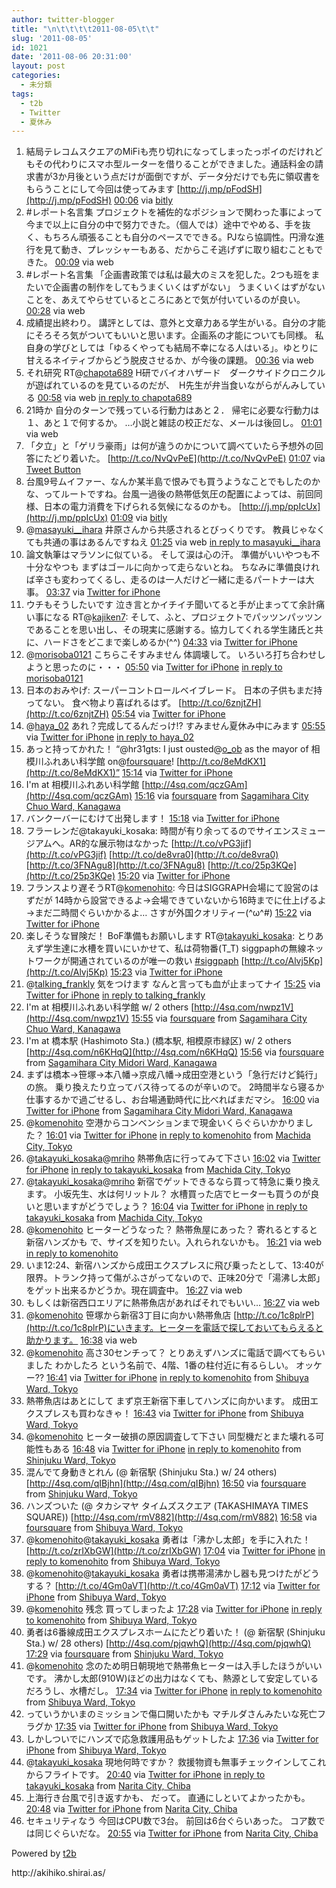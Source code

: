 ```yaml
---
author: twitter-blogger
title: "\n\t\t\t\t2011-08-05\t\t"
slug: '2011-08-05'
id: 1021
date: '2011-08-06 20:31:00'
layout: post
categories:
  - 未分類
tags:
  - t2b
  - Twitter
  - 夏休み
---
```


<div xmlns:georss="http://www.georss.org/georss">

1.  <span><span>結局テレコムスクエアのMiFiも売り切れになってしまったっポイのだけれどもその代わりにスマホ型ルーターを借りることができました。通話料金の請求書が3か月後という点だけが面倒ですが、データ分だけでも先に領収書をもらうことにして今回は使ってみます [http://j.mp/pFodSH](http://j.mp/pFodSH)</span> <span>[<span>00:06</span>](http://twitter.com/o_ob/status/99436008424214528) <span>via [bitly](http://bit.ly)</span></span></span>
2.  <span><span>#レポート名言集 プロジェクトを補佐的なポジションで関わった事によって今まで以上に自分の中で努力できた。（個人では）途中でやめる、手を抜く、もちろん頑張ることも自分のペースでできる。PJなら協調性。円滑な進行を見て動き、プレッシャーもある、だからこそ逃げずに取り組むこともできた。</span> <span>[<span>00:09</span>](http://twitter.com/o_ob/status/99436969637064704) <span>via web</span></span></span>
3.  <span><span>#レポート名言集 「企画書政策では私は最大のミスを犯した。2つも班をまたいで企画書の制作をしてもうまくいくはずがない」 うまくいくはずがないことを、あえてやらせているところにあとで気が付いているのが良い。</span> <span>[<span>00:28</span>](http://twitter.com/o_ob/status/99441524722515968) <span>via web</span></span></span>
4.  <span><span>成績提出終わり。 講評としては、意外と文章力ある学生がいる。自分の才能にそろそろ気がついてもいいと思います。企画系の才能についても同様。 私自身の学びとしては「ゆるくやっても結局不幸になる人はいる」。ゆとりに甘えるネイティブからどう脱皮させるか、が今後の課題。</span> <span>[<span>00:36</span>](http://twitter.com/o_ob/status/99443678011076608) <span>via web</span></span></span>
5.  <span><span>それ研究 RT@[chapota689](http://twitter.com/chapota689 "chapota689") H研でバイオハザード　ダークサイドクロニクルが遊ばれているのを見ているのだが、　H先生が弁当食いながらがんみしている</span> <span>[<span>00:58</span>](http://twitter.com/o_ob/status/99449298948861952) <span>via web</span> [in reply to chapota689](http://twitter.com/chapota689/status/99448833519534080)</span></span>
6.  <span><span>21時か 自分のターンで残っている行動力はあと２． 帰宅に必要な行動力は１、あと１で何するか。 …小説と雑誌の校正だな、メールは後回し。</span> <span>[<span>01:01</span>](http://twitter.com/o_ob/status/99450046365442049) <span>via web</span></span></span>
7.  <span><span>「夕立」と「ゲリラ豪雨」は何が違うのかについて調べていたら予想外の回答にたどり着いた。 [http://t.co/NvQvPeE](http://t.co/NvQvPeE)</span> <span>[<span>01:07</span>](http://twitter.com/o_ob/status/99451421958750208) <span>via [Tweet Button](http://twitter.com/tweetbutton)</span></span></span>
8.  <span><span>台風9号ムイファー、なんか某半島で恨みでも買うようなことでもしたのかな、ってルートですね。台風一過後の熱帯低気圧の配置によっては、前回同様、日本の電力消費を下げられる気候になるのかも。 [http://j.mp/ppIcUx](http://j.mp/ppIcUx)</span> <span>[<span>01:09</span>](http://twitter.com/o_ob/status/99452067541811200) <span>via [bitly](http://bit.ly)</span></span></span>
9.  <span><span>@[masayuki__ihara](http://twitter.com/masayuki__ihara "masayuki__ihara") 井原さんから共感されるとびっくりです。 教員じゃなくても共通の事はあるんですねえ</span> <span>[<span>01:25</span>](http://twitter.com/o_ob/status/99456021549953026) <span>via web</span> [in reply to masayuki__ihara](http://twitter.com/masayuki__ihara/status/99455640468074496)</span></span>
10.  <span><span>論文執筆はマラソンに似ている。 そして涙は心の汗。 準備がいいやつも不十分なやつも まずはゴールに向かって走らないとね。 ちなみに準備良ければ辛さも変わってくるし、走るのは一人だけど一緒に走るパートナーは大事。</span> <span>[<span>03:37</span>](http://twitter.com/o_ob/status/99489117859098625) <span>via [Twitter for iPhone](http://twitter.com/#!/download/iphone)</span></span></span>
11.  <span><span>ウチもそうしたいです 泣き言とかイチイチ聞いてると手が止まってて余計痛い事になる RT@[kajiken7](http://twitter.com/kajiken7 "kajiken7"): そして、ふと、プロジェクトでパッツンパッツンであることを思い出し、その現実に感謝する。協力してくれる学生諸氏と共に、ハードさをどこまで楽しめるか(^^)</span> <span>[<span>04:33</span>](http://twitter.com/o_ob/status/99503300231180289) <span>via [Twitter for iPhone](http://twitter.com/#!/download/iphone)</span></span></span>
12.  <span><span>@[morisoba0121](http://twitter.com/morisoba0121 "morisoba0121") こちらこそすみません 体調壊して。 いろいろ打ち合わせしようと思ったのに・・・</span> <span>[<span>05:50</span>](http://twitter.com/o_ob/status/99522735516041216) <span>via [Twitter for iPhone](http://twitter.com/#!/download/iphone)</span> [in reply to morisoba0121](http://twitter.com/morisoba0121/status/99495948593528832)</span></span>
13.  <span><span>日本のおみやげ: スーパーコントロールベイブレード。 日本の子供もまだ持ってない。 食べ物より喜ばれるはず。 [http://t.co/6znjtZH](http://t.co/6znjtZH)</span> <span>[<span>05:54</span>](http://twitter.com/o_ob/status/99523629594853376) <span>via [Twitter for iPhone](http://twitter.com/#!/download/iphone)</span></span></span>
14.  <span><span>@[haya_02](http://twitter.com/haya_02 "haya_02") あれ？完成してるんだっけ!? すみません夏休み中にみます</span> <span>[<span>05:55</span>](http://twitter.com/o_ob/status/99523836621496320) <span>via [Twitter for iPhone](http://twitter.com/#!/download/iphone)</span> [in reply to haya_02](http://twitter.com/haya_02/status/99517127681257473)</span></span>
15.  <span><span>あっと持ってかれた！ “@hr31gts: I just ousted@[o_ob](http://twitter.com/o_ob "o_ob") as the mayor of 相模川ふれあい科学館 on@[foursquare](http://twitter.com/foursquare "foursquare")! [http://t.co/8eMdKX1](http://t.co/8eMdKX1)”</span> <span>[<span>15:14</span>](http://twitter.com/o_ob/status/99664681811181568) <span>via [Twitter for iPhone](http://twitter.com/#!/download/iphone)</span></span></span>
16.  <span><span>I'm at 相模川ふれあい科学館 [http://4sq.com/qczGAm](http://4sq.com/qczGAm)</span> <span>[<span>15:16</span>](http://twitter.com/o_ob/status/99665227234283520) <span>via [foursquare](http://foursquare.com)</span> from [Sagamihara City Chuo Ward, Kanagawa<span></span>](http://maps.google.com/maps?q=35.54740801,139.32890296)</span></span>
17.  <span><span>バンクーバーにむけて出発します！</span> <span>[<span>15:18</span>](http://twitter.com/o_ob/status/99665681980731392) <span>via [Twitter for iPhone](http://twitter.com/#!/download/iphone)</span></span></span>
18.  <span><span>フラーレンだ@takayuki_kosaka: 時間が有り余ってるのでサイエンスミュージアムへ。AR的な展示物はなかった [http://t.co/vPG3jif](http://t.co/vPG3jif) [http://t.co/de8vra0](http://t.co/de8vra0) [http://t.co/3FNAgu8](http://t.co/3FNAgu8) [http://t.co/25p3KQe](http://t.co/25p3KQe)</span> <span>[<span>15:20</span>](http://twitter.com/o_ob/status/99666230134308864) <span>via [Twitter for iPhone](http://twitter.com/#!/download/iphone)</span></span></span>
19.  <span><span>フランスより遅そうRT@[komenohito](http://twitter.com/komenohito "komenohito"): 今日はSIGGRAPH会場にて設営のはずだが 14時から設営できるよ→会場できていないから16時までに仕上げるよ→まだ二時間ぐらいかかるよ… さすが外国クオリティー(^ω^#)</span> <span>[<span>15:22</span>](http://twitter.com/o_ob/status/99666568526577664) <span>via [Twitter for iPhone](http://twitter.com/#!/download/iphone)</span></span></span>
20.  <span><span>楽しそうな冒険だ！ BoF準備もお願いします RT@[takayuki_kosaka](http://twitter.com/takayuki_kosaka "takayuki_kosaka"): とりあえず学生達に水槽を買いにいかせて、私は荷物番(T_T) siggpaphの無線ネットワークが開通されているのが唯一の救い [#siggpaph](http://twitter.com/search?q=%23siggpaph "#siggpaph") [http://t.co/Alvj5Kp](http://t.co/Alvj5Kp)</span> <span>[<span>15:23</span>](http://twitter.com/o_ob/status/99666931119955968) <span>via [Twitter for iPhone](http://twitter.com/#!/download/iphone)</span></span></span>
21.  <span><span>@[talking_frankly](http://twitter.com/talking_frankly "talking_frankly") 気をつけます なんと言っても血が止まってナイ</span> <span>[<span>15:25</span>](http://twitter.com/o_ob/status/99667340916035585) <span>via [Twitter for iPhone](http://twitter.com/#!/download/iphone)</span> [in reply to talking_frankly](http://twitter.com/talking_frankly/status/99665934825963520)</span></span>
22.  <span><span>I'm at 相模川ふれあい科学館 w/ 2 others [http://4sq.com/nwpz1V](http://4sq.com/nwpz1V)</span> <span>[<span>15:55</span>](http://twitter.com/o_ob/status/99675002907009026) <span>via [foursquare](http://foursquare.com)</span> from [Sagamihara City Chuo Ward, Kanagawa<span></span>](http://maps.google.com/maps?q=35.54740801,139.32890296)</span></span>
23.  <span><span>I'm at 橋本駅 (Hashimoto Sta.) (橋本駅, 相模原市緑区) w/ 2 others [http://4sq.com/n6KHqQ](http://4sq.com/n6KHqQ)</span> <span>[<span>15:56</span>](http://twitter.com/o_ob/status/99675100374237186) <span>via [foursquare](http://foursquare.com)</span> from [Sagamihara City Midori Ward, Kanagawa<span></span>](http://maps.google.com/maps?q=35.59494379,139.34501901)</span></span>
24.  <span><span>まずは橋本→笹塚→本八幡→京成八幡→成田空港という「急行だけど鈍行」の旅。 乗り換えたり立ってバス待ってるのが辛いので。 2時間半なら寝るか仕事するかで過ごせるし、お台場通勤時代に比べればまだマシ。</span> <span>[<span>16:00</span>](http://twitter.com/o_ob/status/99676076657229824) <span>via [Twitter for iPhone](http://twitter.com/#!/download/iphone)</span> from [Sagamihara City Midori Ward, Kanagawa<span></span>](http://maps.google.com/maps?q=35.5967465,139.34369349)</span></span>
25.  <span><span>@[komenohito](http://twitter.com/komenohito "komenohito") 空港からコンベンションまで現金いくらぐらいかかりました？</span> <span>[<span>16:01</span>](http://twitter.com/o_ob/status/99676373907554304) <span>via [Twitter for iPhone](http://twitter.com/#!/download/iphone)</span> [in reply to komenohito](http://twitter.com/komenohito/status/99674604968214529) from [Machida City, Tokyo<span></span>](http://maps.google.com/maps?q=35.59910899,139.36533558)</span></span>
26.  <span><span>@[takayuki_kosaka](http://twitter.com/takayuki_kosaka "takayuki_kosaka")@[mriho](http://twitter.com/mriho "mriho") 熱帯魚店に行ってみて下さい</span> <span>[<span>16:02</span>](http://twitter.com/o_ob/status/99676683912744961) <span>via [Twitter for iPhone](http://twitter.com/#!/download/iphone)</span> [in reply to takayuki_kosaka](http://twitter.com/takayuki_kosaka/status/99671000878288896) from [Machida City, Tokyo<span></span>](http://maps.google.com/maps?q=35.60465437,139.39677143)</span></span>
27.  <span><span>@[takayuki_kosaka](http://twitter.com/takayuki_kosaka "takayuki_kosaka")@[mriho](http://twitter.com/mriho "mriho") 新宿でゲットできるなら買って特急に乗り換えます。 小坂先生、水は何リットル？ 水槽買った店でヒーターも買うのが良いと思いますがどうでしょう？</span> <span>[<span>16:04</span>](http://twitter.com/o_ob/status/99677111916310528) <span>via [Twitter for iPhone](http://twitter.com/#!/download/iphone)</span> [in reply to takayuki_kosaka](http://twitter.com/takayuki_kosaka/status/99671000878288896) from [Machida City, Tokyo<span></span>](http://maps.google.com/maps?q=35.60465437,139.39677143)</span></span>
28.  <span><span>@[komenohito](http://twitter.com/komenohito "komenohito") ヒーターどうなった？ 熱帯魚屋にあった？ 寄れるとすると新宿ハンズかも で、サイズを知りたい。入れられないかも。</span> <span>[<span>16:21</span>](http://twitter.com/o_ob/status/99681563607969793) <span>via web</span> [in reply to komenohito](http://twitter.com/komenohito/status/99680289424556032)</span></span>
29.  <span><span>いま12:24、新宿ハンズから成田エクスプレスに飛び乗ったとして、13:40が限界。トランク持って傷がふさがってないので、正味20分で「湯沸し太郎」をゲット出来るかどうか。現在調査中。</span> <span>[<span>16:27</span>](http://twitter.com/o_ob/status/99682906703794176) <span>via web</span></span></span>
30.  <span><span>もしくは新宿西口エリアに熱帯魚店があればそれでもいい…</span> <span>[<span>16:27</span>](http://twitter.com/o_ob/status/99683002191331328) <span>via web</span></span></span>
31.  <span><span>@[komenohito](http://twitter.com/komenohito "komenohito") 笹塚から新宿3丁目に向かい熱帯魚店 [http://t.co/1c8plrP](http://t.co/1c8plrP)にいきます。ヒーターを電話で探しておいてもらえると助かります。</span> <span>[<span>16:38</span>](http://twitter.com/o_ob/status/99685702182244352) <span>via web</span></span></span>
32.  <span><span>@[komenohito](http://twitter.com/komenohito "komenohito") 高さ30センチって？ とりあえずハンズに電話で調べてもらいました わかしたろ という名前で、4階、1番の柱付近に有るらしい。 オッケー⁇</span> <span>[<span>16:41</span>](http://twitter.com/o_ob/status/99686577755783169) <span>via [Twitter for iPhone](http://twitter.com/#!/download/iphone)</span> [in reply to komenohito](http://twitter.com/komenohito/status/99682694232936448) from [Shibuya Ward, Tokyo<span></span>](http://maps.google.com/maps?q=35.67803078,139.67855799)</span></span>
33.  <span><span>熱帯魚店はあとにして まず京王新宿下車してハンズに向かいます。 成田エクスプレスも買わなきゃ！</span> <span>[<span>16:43</span>](http://twitter.com/o_ob/status/99687083450449920) <span>via [Twitter for iPhone](http://twitter.com/#!/download/iphone)</span> from [Shibuya Ward, Tokyo<span></span>](http://maps.google.com/maps?q=35.67803078,139.67855799)</span></span>
34.  <span><span>@[komenohito](http://twitter.com/komenohito "komenohito") ヒーター破損の原因調査して下さい 同型機だとまた壊れる可能性もある</span> <span>[<span>16:48</span>](http://twitter.com/o_ob/status/99688316819091456) <span>via [Twitter for iPhone](http://twitter.com/#!/download/iphone)</span> [in reply to komenohito](http://twitter.com/komenohito/status/99687960798175233) from [Shinjuku Ward, Tokyo<span></span>](http://maps.google.com/maps?q=35.68916511,139.69691085)</span></span>
35.  <span><span>混んでて身動きとれん (@ 新宿駅 (Shinjuku Sta.) w/ 24 others) [http://4sq.com/qIBjhn](http://4sq.com/qIBjhn)</span> <span>[<span>16:50</span>](http://twitter.com/o_ob/status/99688699125710848) <span>via [foursquare](http://foursquare.com)</span> from [Shinjuku Ward, Tokyo<span></span>](http://maps.google.com/maps?q=35.69093823,139.70024943)</span></span>
36.  <span><span>ハンズついた (@ タカシマヤ タイムズスクエア (TAKASHIMAYA TIMES SQUARE)) [http://4sq.com/rmV882](http://4sq.com/rmV882)</span> <span>[<span>16:58</span>](http://twitter.com/o_ob/status/99690736655671296) <span>via [foursquare](http://foursquare.com)</span> from [Shibuya Ward, Tokyo<span></span>](http://maps.google.com/maps?q=35.687939,139.701599)</span></span>
37.  <span><span>@[komenohito](http://twitter.com/komenohito "komenohito")@[takayuki_kosaka](http://twitter.com/takayuki_kosaka "takayuki_kosaka") 勇者は「沸かし太郎」を手に入れた！ [http://t.co/zrIXbGW](http://t.co/zrIXbGW)</span> <span>[<span>17:04</span>](http://twitter.com/o_ob/status/99692393678376960) <span>via [Twitter for iPhone](http://twitter.com/#!/download/iphone)</span> [in reply to komenohito](http://twitter.com/komenohito/status/99688698555273216) from [Shibuya Ward, Tokyo<span></span>](http://maps.google.com/maps?q=35.68803256,139.70123088)</span></span>
38.  <span><span>@[komenohito](http://twitter.com/komenohito "komenohito")@[takayuki_kosaka](http://twitter.com/takayuki_kosaka "takayuki_kosaka") 勇者は携帯湯沸かし器も見つけたがどうする？ [http://t.co/4Gm0aVT](http://t.co/4Gm0aVT)</span> <span>[<span>17:12</span>](http://twitter.com/o_ob/status/99694331618803713) <span>via [Twitter for iPhone](http://twitter.com/#!/download/iphone)</span> from [Shibuya Ward, Tokyo<span></span>](http://maps.google.com/maps?q=35.6875981,139.70176625)</span></span>
39.  <span><span>@[komenohito](http://twitter.com/komenohito "komenohito") 残念 買ってしまったよ</span> <span>[<span>17:28</span>](http://twitter.com/o_ob/status/99698277817122816) <span>via [Twitter for iPhone](http://twitter.com/#!/download/iphone)</span> [in reply to komenohito](http://twitter.com/komenohito/status/99696764352856064) from [Shibuya Ward, Tokyo<span></span>](http://maps.google.com/maps?q=35.6875981,139.70176625)</span></span>
40.  <span><span>勇者は6番線成田エクスプレスホームにたどり着いた！ (@ 新宿駅 (Shinjuku Sta.) w/ 28 others) [http://4sq.com/pjqwhQ](http://4sq.com/pjqwhQ)</span> <span>[<span>17:29</span>](http://twitter.com/o_ob/status/99698701768986624) <span>via [foursquare](http://foursquare.com)</span> from [Shinjuku Ward, Tokyo<span></span>](http://maps.google.com/maps?q=35.69093823,139.70024943)</span></span>
41.  <span><span>@[komenohito](http://twitter.com/komenohito "komenohito") 念のため明日朝現地で熱帯魚ヒーターは入手したほうがいいです。 沸かし太郎(910W)ほどの出力はなくても、熱源として安定しているだろうし、水槽だし。</span> <span>[<span>17:34</span>](http://twitter.com/o_ob/status/99699912798765056) <span>via [Twitter for iPhone](http://twitter.com/#!/download/iphone)</span> [in reply to komenohito](http://twitter.com/komenohito/status/99699305555836928) from [Shibuya Ward, Tokyo<span></span>](http://maps.google.com/maps?q=35.6875981,139.70176625)</span></span>
42.  <span><span>っていうかいまのミッションで傷口開いたかも マチルダさんみたいな死亡フラグか</span> <span>[<span>17:35</span>](http://twitter.com/o_ob/status/99700094110146560) <span>via [Twitter for iPhone](http://twitter.com/#!/download/iphone)</span> from [Shibuya Ward, Tokyo<span></span>](http://maps.google.com/maps?q=35.6875981,139.70176625)</span></span>
43.  <span><span>しかしついでにハンズで応急救護用品もゲットしたよ</span> <span>[<span>17:36</span>](http://twitter.com/o_ob/status/99700244488523776) <span>via [Twitter for iPhone](http://twitter.com/#!/download/iphone)</span> from [Shibuya Ward, Tokyo<span></span>](http://maps.google.com/maps?q=35.6875981,139.70176625)</span></span>
44.  <span><span>@[takayuki_kosaka](http://twitter.com/takayuki_kosaka "takayuki_kosaka") 現地何時ですか？ 救援物資も無事チェックインしてこれからフライトです。</span> <span>[<span>20:40</span>](http://twitter.com/o_ob/status/99746731071242240) <span>via [Twitter for iPhone](http://twitter.com/#!/download/iphone)</span> [in reply to takayuki_kosaka](http://twitter.com/takayuki_kosaka/status/99733487929659392) from [Narita City, Chiba<span></span>](http://maps.google.com/maps?q=35.773933,140.38811)</span></span>
45.  <span><span>上海行き台風で引き返すかも、 だって。 直通にしといてよかったかも。</span> <span>[<span>20:48</span>](http://twitter.com/o_ob/status/99748700787712000) <span>via [Twitter for iPhone](http://twitter.com/#!/download/iphone)</span> from [Narita City, Chiba<span></span>](http://maps.google.com/maps?q=35.77375724,140.38786989)</span></span>
46.  <span><span>セキュリティなう 今回はCPU数で3台。 前回は6台ぐらいあった。 コア数では同じぐらいだな。</span> <span>[<span>20:55</span>](http://twitter.com/o_ob/status/99750374470193152) <span>via [Twitter for iPhone](http://twitter.com/#!/download/iphone)</span> from [Narita City, Chiba<span></span>](http://maps.google.com/maps?q=35.77390183,140.38782575)</span></span>

</div>

Powered by [t2b](http://t2b.utilz.jp/)

<div>http://akihiko.shirai.as/</div>
